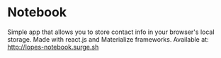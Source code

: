 # Notebook

Simple app that allows you to store contact info in your browser's local storage.
Made with react.js and Materialize frameworks.
Available at: http://lopes-notebook.surge.sh
